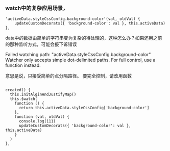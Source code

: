### watch中的复杂应用场景，
```
'activeData.styleCssConfig.background-color'(val, oldVal) {
    updateCustomDecorats({ 'background-color': val }, this.activeData)
},
```

data中的数据由简单的字符串变为复杂的待处理的，这种怎么办？如果还用之前的那种监听方式，可能会报下诉错误

Failed watching path: "activeData.styleCssConfig.background-color" Watcher only accepts simple dot-delimited paths. For full control, use a function instead.

意思是说，只接受简单的点分隔路径。 要完全控制，请改用函数

```

created() {
  this.initAlginAndJustifyMap()
  this.$watch(
    function () {
      return this.activeData.styleCssConfig['background-color']
    },
    function (val, oldVal) {
      console.log(111)
      updateCustomDecorats({ 'background-color': val }, this.activeData)
    }
  )
},
```